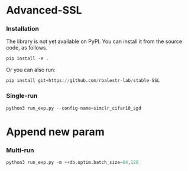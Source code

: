 # Advanced-SSL

### Installation

The library is not yet available on PyPI. You can install it from the source code, as follows.

```python
pip install -e .
```
Or you can also run:

```python
pip install git+https://github.com/rbalestr-lab/stable-SSL
```

### Single-run

```python
python3 run_exp.py --config-name=simclr_cifar10_sgd
```

# Append new param


### Multi-run

```python
python3 run_exp.py -m ++db.optim.batch_size=64,128
```
